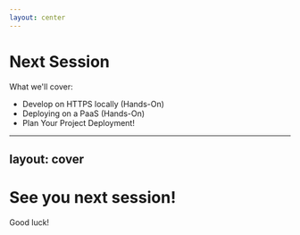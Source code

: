 ```yaml
---
layout: center
---
```


# Next Session
What we'll cover:

* Develop on HTTPS locally (Hands-On)
* Deploying on a PaaS (Hands-On)
* Plan Your Project Deployment!

---
layout: cover
---

# See you next session!
Good luck!